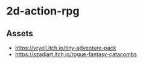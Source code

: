 # 2d-action-rpg
 
## Assets
* https://vryell.itch.io/tiny-adventure-pack
* https://szadiart.itch.io/rogue-fantasy-catacombs
